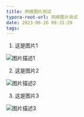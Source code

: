 ```yaml
---
title: 网络图片测试
typora-root-url: 网络图片测试
date: 2023-06-26 09:31:29
tags:
---
```

1. 这是图片1

![图片描述1](https://www.pixiv.net/artworks/109356731)

2. 这是图片2

![图片描述2](https://www.pixiv.net/artworks/109354161)

3. 这是图片3

![图片描述3](https://www.pixiv.net/artworks/109316718)

